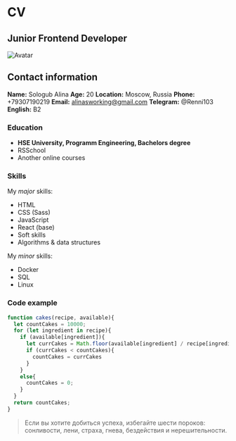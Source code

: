 # CV
## Junior Frontend Developer
![Avatar]()
## Contact information
**Name:** Sologub Alina 
**Age:** 20
**Location:** Moscow, Russia
**Phone:** +79307190219 
**Email:** alinasworking@gmail.com
**Telegram:** @Renni103
**English:** B2



### Education
* **HSE University, Programm Engineering, Bachelors degree**
* RSSchool
* Another online courses
### Skills
My _major_ skills:
* HTML
* CSS (Sass)
* JavaScript
* React (base)
* Soft skills
* Algorithms & data structures

My _minor_ skills:
* Docker
* SQL
* Linux

### Code example
```javascript
function cakes(recipe, available){
  let countCakes = 10000;
  for (let ingredient in recipe){
    if (available[ingredient]){
      let currCakes = Math.floor(available[ingredient] / recipe[ingredient] || 0)
      if (currCakes < countCakes){
        countCakes = currCakes
      }
    }
    else{
      countCakes = 0;
    }
  }
  return countCakes;
}
```


> Если вы хотите добиться успеха, избегайте шести пороков:
> сонливости, лени, страха, гнева, бездействия и 
> нерешительности.


